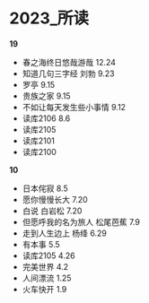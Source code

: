 # 2023_所读

**19**
- 春之海终日悠哉游哉 12.24
- 知道几句三字经 刘勃 9.23
- 罗亭 9.15
- 贵族之家 9.15
- 不如让每天发生些小事情   9.12
- 读库2106  8.6
- 读库2105
- 读库2101
- 读库2100

**10**
- 日本侘寂 8.5
- 愿你慢慢长大  7.20
- 白说 白岩松 7.20
- 但愿呼我的名为旅人 松尾芭蕉 7.9
- 走到人生边上  杨绛 6.29
- 有本事 5.5
- 读库2105 4.26
- 完美世界 4.2
- 人间漂流 1.25
- 火车快开 1.9
